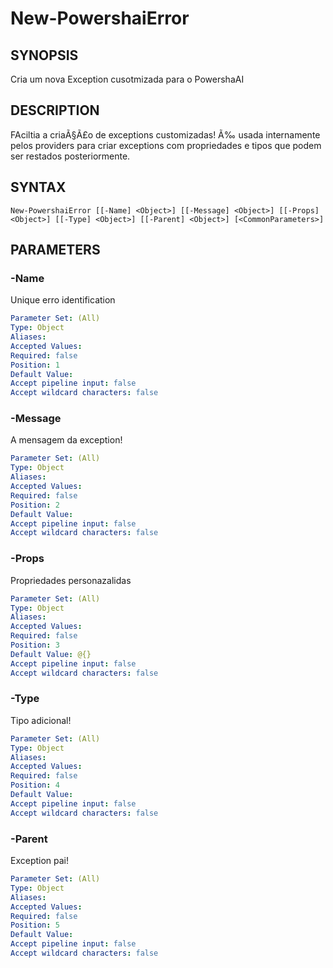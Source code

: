 ﻿---
external help file: powershai-help.xml
schema: 2.0.0
powershai: true
---

# New-PowershaiError

## SYNOPSIS <!--!= @#Synop !-->
Cria um nova Exception cusotmizada para o PowershaAI

## DESCRIPTION <!--!= @#Desc !-->
FAciltia a criaÃ§Ã£o de exceptions customizadas!
Ã‰ usada internamente pelos providers para criar exceptions com propriedades e tipos que podem ser restados posteriormente.

## SYNTAX <!--!= @#Syntax !-->

```
New-PowershaiError [[-Name] <Object>] [[-Message] <Object>] [[-Props] <Object>] [[-Type] <Object>] [[-Parent] <Object>] [<CommonParameters>]
```

## PARAMETERS <!--!= @#Params !-->

### -Name
Unique erro identification

```yml
Parameter Set: (All)
Type: Object
Aliases: 
Accepted Values: 
Required: false
Position: 1
Default Value: 
Accept pipeline input: false
Accept wildcard characters: false
```

### -Message
A mensagem da exception!

```yml
Parameter Set: (All)
Type: Object
Aliases: 
Accepted Values: 
Required: false
Position: 2
Default Value: 
Accept pipeline input: false
Accept wildcard characters: false
```

### -Props
Propriedades personazalidas

```yml
Parameter Set: (All)
Type: Object
Aliases: 
Accepted Values: 
Required: false
Position: 3
Default Value: @{}
Accept pipeline input: false
Accept wildcard characters: false
```

### -Type
Tipo adicional!

```yml
Parameter Set: (All)
Type: Object
Aliases: 
Accepted Values: 
Required: false
Position: 4
Default Value: 
Accept pipeline input: false
Accept wildcard characters: false
```

### -Parent
Exception pai!

```yml
Parameter Set: (All)
Type: Object
Aliases: 
Accepted Values: 
Required: false
Position: 5
Default Value: 
Accept pipeline input: false
Accept wildcard characters: false
```
